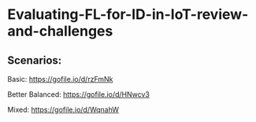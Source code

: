 # Evaluating-FL-for-ID-in-IoT-review-and-challenges


## Scenarios:

Basic: https://gofile.io/d/rzFmNk

Better Balanced: https://gofile.io/d/HNwcv3

Mixed: https://gofile.io/d/WqnahW
